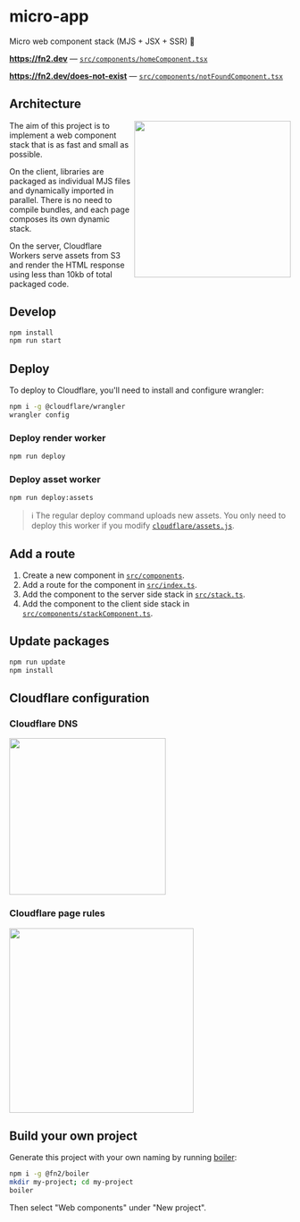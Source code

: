 # micro-app

Micro web component stack (MJS + JSX + SSR) 🌊

**<https://fn2.dev>** — [`src/components/homeComponent.tsx`](https://github.com/winton/micro-app/blob/master/src/components/homeComponent.tsx)

**<https://fn2.dev/does-not-exist>** — [`src/components/notFoundComponent.tsx`](https://github.com/winton/micro-app/blob/master/src/components/notFoundComponent.tsx)

## Architecture

<img align="right" src="https://cdn.fn2.dev/waterfall.png" width=280>

The aim of this project is to implement a web component stack that is as fast and small as possible.

On the client, libraries are packaged as individual MJS files and dynamically imported in parallel. There is no need to
compile bundles, and each page composes its own dynamic stack.

On the server, Cloudflare Workers serve assets from S3 and render the HTML response using less than 10kb of total
packaged code.

## Develop

```bash
npm install
npm run start
```

## Deploy

To deploy to Cloudflare, you'll need to install and configure wrangler:

```bash
npm i -g @cloudflare/wrangler
wrangler config
```

### Deploy render worker

```bash
npm run deploy
```

### Deploy asset worker

```bash
npm run deploy:assets
```

> ℹ️ The regular deploy command uploads new assets. You only need to deploy this worker if you modify
> [`cloudflare/assets.js`](cloudflare/assets.js).

## Add a route

1. Create a new component in [`src/components`](src/components).
2. Add a route for the component in [`src/index.ts`](src/index.ts).
3. Add the component to the server side stack in
   [`src/stack.ts`](src/stack.ts).
4. Add the component to the client side stack in
   [`src/components/stackComponent.ts`](src/components/stackComponent.tsx).

## Update packages

```bash
npm run update
npm install
```

## Cloudflare configuration

### Cloudflare DNS

<img src="https://cdn.fn2.dev/cloudflare-dns.png" width=280>

### Cloudflare page rules

<img src="https://cdn.fn2.dev/cloudflare-page-rules.png" width=330>

## Build your own project

Generate this project with your own naming by running [boiler](https://github.com/winton/boiler):

```bash
npm i -g @fn2/boiler
mkdir my-project; cd my-project
boiler
```

Then select "Web components" under "New project".

